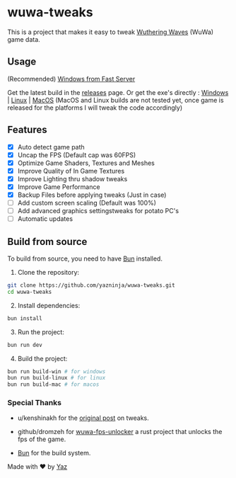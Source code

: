 # wuwa-tweaks

This is a project that makes it easy to tweak [Wuthering Waves](https://wutheringwaves.kurogames.com/en/main) (WuWa) game data.

## Usage

(Recommended) [Windows from Fast Server](https://cdn.yaz.ninja/wuwa-tweaks.exe)

Get the latest build in the [releases](https://github.com/yazninja/wuwa-tweaks/releases/lastest) page.
Or get the exe's directly : [Windows](https://github.com/yazninja/wuwa-tweaks/releases/latest/download/wuwa-tweaks.exe) | [Linux](https://github.com/yazninja/wuwa-tweaks/releases/latest/download/wuwa-tweaks-linux) | [MacOS](https://github.com/yazninja/wuwa-tweaks/releases/latest/download/wuwa-tweaks-mac) (MacOS and Linux builds are not tested yet, once game is released for the platforms I will tweak the code accordingly)

## Features

-   [x] Auto detect game path
-   [x] Uncap the FPS (Default cap was 60FPS)
-   [x] Optimize Game Shaders, Textures and Meshes
-   [x] Improve Quality of In Game Textures
-   [x] Improve Lighting thru shadow tweaks
-   [x] Improve Game Performance
-   [x] Backup Files before applying tweaks (Just in case)
-   [ ] Add custom screen scaling (Default was 100%)
-   [ ] Add advanced graphics settingstweaks for potato PC's
-   [ ] Automatic updates

## Build from source

To build from source, you need to have [Bun](https://bun.sh) installed.

1. Clone the repository:

```bash
git clone https://github.com/yazninja/wuwa-tweaks.git
cd wuwa-tweaks
```

2. Install dependencies:

```bash
bun install
```

3. Run the project:

```bash
bun run dev
```

4. Build the project:

```bash
bun run build-win # for windows
bun run build-linux # for linux
bun run build-mac # for macos
```

### Special Thanks

-   u/kenshinakh for the [original post](https://www.reddit.com/r/WutheringWaves/comments/1czgdsa/pc_ue4_engine_tweaks_and_stutter_improvements/) on tweaks.

-   github/dromzeh for [wuwa-fps-unlocker](https://github.com/dromzeh/wuwa-fps-unlocker) a rust project that unlocks the fps of the game.

-   [Bun](https://bun.sh) for the build system.

Made with ❤️ by [Yaz](https://yaz.ninja)
